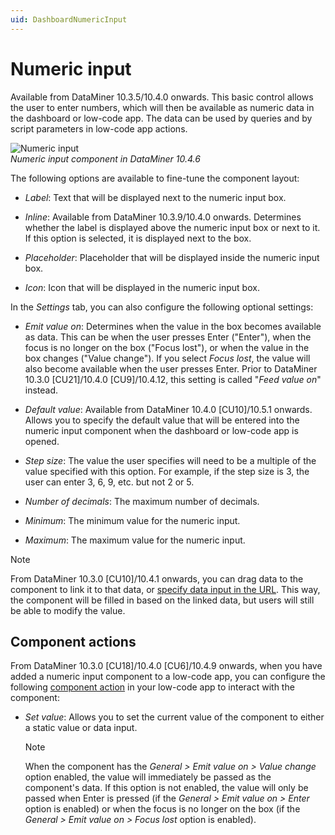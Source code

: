 ```yaml
---
uid: DashboardNumericInput
---
```


# Numeric input

Available from DataMiner 10.3.5/10.4.0 onwards<!--  RN 35902 -->. This basic control allows the user to enter numbers, which will then be available as numeric data in the dashboard or low-code app. The data can be used by queries and by script parameters in low-code app actions.

![Numeric input](~/user-guide/images/Numeric_Input.png)<br>*Numeric input component in DataMiner 10.4.6*

The following options are available to fine-tune the component layout:

- *Label*: Text that will be displayed next to the numeric input box.

- *Inline*: Available from DataMiner 10.3.9/10.4.0 onwards<!-- RN 36983 -->. Determines whether the label is displayed above the numeric input box or next to it. If this option is selected, it is displayed next to the box.

- *Placeholder*: Placeholder that will be displayed inside the numeric input box.

- *Icon*: Icon that will be displayed in the numeric input box.

In the *Settings* tab, you can also configure the following optional settings:

- *Emit value on*: Determines when the value in the box becomes available as data. This can be when the user presses Enter ("Enter"), when the focus is no longer on the box ("Focus lost"), or when the value in the box changes ("Value change"). If you select *Focus lost*, the value will also become available when the user presses Enter. Prior to DataMiner 10.3.0 [CU21]/10.4.0 [CU9]/10.4.12<!--RN 41141-->, this setting is called "*Feed value on*" instead.

- *Default value*: Available from DataMiner 10.4.0 [CU10]/10.5.1 onwards<!--RN 41401-->. Allows you to specify the default value that will be entered into the numeric input component when the dashboard or low-code app is opened.

- *Step size*: The value the user specifies will need to be a multiple of the value specified with this option. For example, if the step size is 3, the user can enter 3, 6, 9, etc. but not 2 or 5.

- *Number of decimals*: The maximum number of decimals.

- *Minimum*: The minimum value for the numeric input.

- *Maximum*: The maximum value for the numeric input.

> [!NOTE]
> From DataMiner 10.3.0 [CU10]/10.4.1 onwards<!-- RN 37736 -->, you can drag data to the component to link it to that data, or [specify data input in the URL](xref:Specifying_data_input_in_a_dashboard_URL). This way, the component will be filled in based on the linked data, but users will still be able to modify the value.

## Component actions

From DataMiner 10.3.0 [CU18]/10.4.0 [CU6]/10.4.9 onwards<!--RN 40252-->, when you have added a numeric input component to a low-code app, you can configure the following [component action](xref:LowCodeApps_event_config#executing-a-component-action) in your low-code app to interact with the component:

- *Set value*: Allows you to set the current value of the component to either a static value or data input.

  > [!NOTE]
  > When the component has the *General > Emit value on > Value change* option enabled, the value will immediately be passed as the component's data. If this option is not enabled, the value will only be passed when Enter is pressed (if the *General > Emit value on > Enter* option is enabled) or when the focus is no longer on the box (if the *General > Emit value on > Focus lost* option is enabled).
